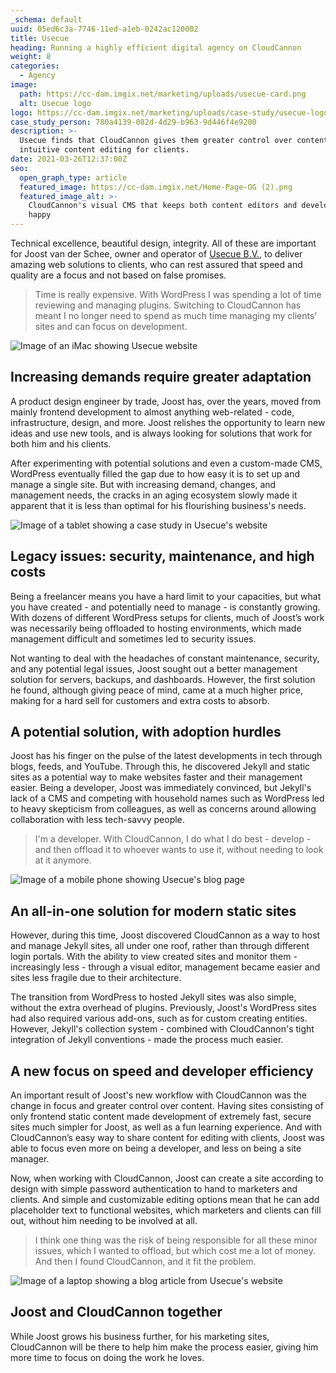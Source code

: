 ```yaml
---
_schema: default
uuid: 05ed6c3a-7746-11ed-a1eb-0242ac120002
title: Usecue
heading: Running a highly efficient digital agency on CloudCannon
weight: 8
categories:
  - Agency
image:
  path: https://cc-dam.imgix.net/marketing/uploads/usecue-card.png
  alt: Usecue logo
logo: https://cc-dam.imgix.net/marketing/uploads/case-study/usecue-logo.png
case_study_person: 780a4139-082d-4d29-b963-9d446f4e9200
description: >-
  Usecue finds that CloudCannon gives them greater control over content, and
  intuitive content editing for clients.
date: 2021-03-26T12:37:00Z
seo:
  open_graph_type: article
  featured_image: https://cc-dam.imgix.net/Home-Page-OG (2).png
  featured_image_alt: >-
    CloudCannon's visual CMS that keeps both content editors and developers
    happy
---
```

Technical excellence, beautiful design, integrity. All of these are important for Joost van der Schee, owner and operator of [Usecue B.V.](https://www.usecue.com/), to deliver amazing web solutions to clients, who can rest assured that speed and quality are a focus and not based on false promises.

> Time is really expensive. With WordPress I was spending a lot of time reviewing and managing plugins. Switching to CloudCannon has meant I no longer need to spend as much time managing my clients' sites and can focus on development.

![Image of an iMac showing Usecue website](https://cc-dam.imgix.net/marketing/uploads/usecue-scene-1.png)

## Increasing demands require greater adaptation

A product design engineer by trade, Joost has, over the years, moved from mainly frontend development to almost anything web-related - code, infrastructure, design, and more. Joost relishes the opportunity to learn new ideas and use new tools, and is always looking for solutions that work for both him and his clients.

After experimenting with potential solutions and even a custom-made CMS, WordPress eventually filled the gap due to how easy it is to set up and manage a single site. But with increasing demand, changes, and management needs, the cracks in an aging ecosystem slowly made it apparent that it is less than optimal for his flourishing business's needs.

![Image of a tablet showing a case study in Usecue's website](https://cc-dam.imgix.net/marketing/uploads/usecue-scene-2.png)

## Legacy issues: security, maintenance, and high costs

Being a freelancer means you have a hard limit to your capacities, but what you have created - and potentially need to manage - is constantly growing. With dozens of different WordPress setups for clients, much of Joost’s work was necessarily being offloaded to hosting environments, which made management difficult and sometimes led to security issues.

Not wanting to deal with the headaches of constant maintenance, security, and any potential legal issues, Joost sought out a better management solution for servers, backups, and dashboards. However, the first solution he found, although giving peace of mind, came at a much higher price, making for a hard sell for customers and extra costs to absorb.

## A potential solution, with adoption hurdles

Joost has his finger on the pulse of the latest developments in tech through blogs, feeds, and YouTube. Through this, he discovered Jekyll and static sites as a potential way to make websites faster and their management easier. Being a developer, Joost was immediately convinced, but Jekyll's lack of a CMS and competing with household names such as WordPress led to heavy skepticism from colleagues, as well as concerns around allowing collaboration with less tech-savvy people.

> I'm a developer. With CloudCannon, I do what I do best - develop - and then offload it to whoever wants to use it, without needing to look at it anymore.

![Image of a mobile phone  showing Usecue's blog page](https://cc-dam.imgix.net/marketing/uploads/usecue-scene-3.png)

## An all-in-one solution for modern static sites

However, during this time, Joost discovered CloudCannon as a way to host and manage Jekyll sites, all under one roof, rather than through different login portals. With the ability to view created sites and monitor them - increasingly less - through a visual editor, management became easier and sites less fragile due to their architecture.

The transition from WordPress to hosted Jekyll sites was also simple, without the extra overhead of plugins. Previously, Joost's WordPress sites had also required various add-ons, such as for custom creating entities. However, Jekyll's collection system - combined with CloudCannon's tight integration of Jekyll conventions - made the process much easier.

## A new focus on speed and developer efficiency

An important result of Joost's new workflow with CloudCannon was the change in focus and greater control over content. Having sites consisting of only frontend static content made development of extremely fast, secure sites much simpler for Joost, as well as a fun learning experience. And with CloudCannon’s easy way to share content for editing with clients, Joost was able to focus even more on being a developer, and less on being a site manager.

Now, when working with CloudCannon, Joost can create a site according to design with simple password authentication to hand to marketers and clients. And simple and customizable editing options mean that he can add placeholder text to functional websites, which marketers and clients can fill out, without him needing to be involved at all.

> I think one thing was the risk of being responsible for all these minor issues, which I wanted to offload, but which cost me a lot of money. And then I found CloudCannon, and it fit the problem.

![Image of a laptop showing a blog article from Usecue's website](https://cc-dam.imgix.net/marketing/uploads/usecue-scene-4.png)

## Joost and CloudCannon together

While Joost grows his business further, for his marketing sites, CloudCannon will be there to help him make the process easier, giving him more time to focus on doing the work he loves.